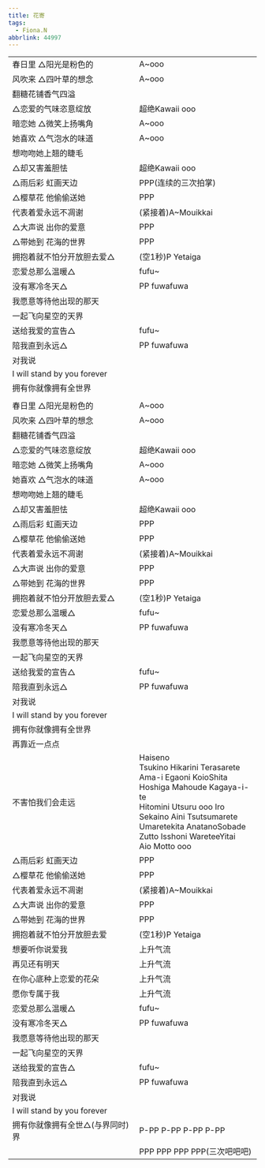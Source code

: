```yaml
---
title: 花寄
tags:
  - Fiona.N
abbrlink: 44997
---
```

|      |      |
|--|--|
|春日里 △阳光是粉色的|A~ooo|
|风吹来 △四叶草的想念|A~ooo|
|翻糖花铺香气四溢|      |
|△恋爱的气味恣意绽放|超绝Kawaii ooo|
|暗恋她 △微笑上扬嘴角|A~ooo|
|她喜欢 △气泡水的味道|A~ooo|
|想吻吻她上翘的睫毛|      |
|△却又害羞胆怯|超绝Kawaii ooo|
|△雨后彩 虹画天边|PPP(连续的三次拍掌)|
|△樱草花 他偷偷送她|PPP|
|代表着爱永远不凋谢|(紧接着)A~Mouikkai|
|△大声说 出你的爱意|PPP|
|△带她到 花海的世界|PPP|
|拥抱着就不怕分开放胆去爱△|(空1秒)P Yetaiga|
|恋爱总那么温暖△|fufu~|
|没有寒冷冬天△|PP fuwafuwa|
|我愿意等待他出现的那天|      |
|一起飞向星空的天界|      |
|送给我爱的宣告△|fufu~|
|陪我直到永远△|PP fuwafuwa|
|对我说|      |
|I will stand by you forever|      |
|拥有你就像拥有全世界|      |
|      |      |
|春日里 △阳光是粉色的|A~ooo|
|风吹来 △四叶草的想念|A~ooo|
|翻糖花铺香气四溢|      |
|△恋爱的气味恣意绽放|超绝Kawaii ooo|
|暗恋她 △微笑上扬嘴角|A~ooo|
|她喜欢 △气泡水的味道|A~ooo|
|想吻吻她上翘的睫毛|      |
|△却又害羞胆怯|超绝Kawaii ooo|
|△雨后彩 虹画天边|PPP|
|△樱草花 他偷偷送她|PPP|
|代表着爱永远不凋谢|(紧接着)A~Mouikkai|
|△大声说 出你的爱意|PPP|
|△带她到 花海的世界|PPP|
|拥抱着就不怕分开放胆去爱△|(空1秒)P Yetaiga|
|恋爱总那么温暖△|fufu~|
|没有寒冷冬天△|PP fuwafuwa|
|我愿意等待他出现的那天|      |
|一起飞向星空的天界|      |
|送给我爱的宣告△|fufu~|
|陪我直到永远△|PP fuwafuwa|
|对我说|      |
|I will stand by you forever|      |
|拥有你就像拥有全世界|      |
|再靠近一点点|      |
|不害怕我们会走远|Haiseno<br>Tsukino Hikarini Terasarete<br>Ama-i Egaoni KoioShita<br>Hoshiga Mahoude Kagaya-i-te<br>Hitomini Utsuru ooo Iro<br>Sekaino Aini Tsutsumarete<br>Umaretekita AnatanoSobade<br>Zutto Isshoni WareteeYitai<br>Aio Motto ooo|
|△雨后彩 虹画天边|PPP|
|△樱草花 他偷偷送她|PPP|
|代表着爱永远不凋谢|(紧接着)A~Mouikkai|
|△大声说 出你的爱意|PPP|
|△带她到 花海的世界|PPP|
|拥抱着就不怕分开放胆去爱|(空1秒)P Yetaiga|
|想要听你说爱我|上升气流|
|再见还有明天|上升气流|
|在你心底种上恋爱的花朵|上升气流|
|愿你专属于我|上升气流|
|恋爱总那么温暖△|fufu~|
|没有寒冷冬天△|PP fuwafuwa|
|我愿意等待他出现的那天|      |
|一起飞向星空的天界|      |
|送给我爱的宣告△|fufu~|
|陪我直到永远△|PP fuwafuwa|
|对我说|      |
|I will stand by you forever|      |
|拥有你就像拥有全世△(与界同时)界|P-PP P-PP P-PP P-PP |
|      |PPP PPP PPP PPP(三次吧吧吧)|